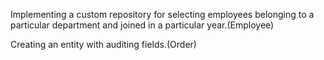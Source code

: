 
Implementing a custom repository for selecting employees belonging to a particular department and joined in a particular year.(Employee)


Creating an entity with auditing fields.(Order)
